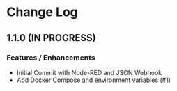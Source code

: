 # Change Log

## 1.1.0 (IN PROGRESS)

### Features / Enhancements

- Initial Commit with Node-RED and JSON Webhook
- Add Docker Compose and environment variables (#1)